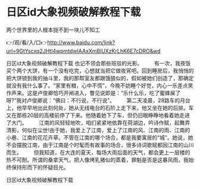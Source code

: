# 日区id大象视频破解教程下载
两个世界里的人根本拢不到一块儿不知工

👉/观/看/入/口👉http://www.baidu.com/link?url=9GtYscxq2JHtl4wpmtdwIAAxXmBlUXzKrLhK6E7cDRO&wd

日区id大象视频破解教程下载	也记不领会那些班驳的光影。
　　有一次，我夜饭买个两个大饼，有一个没有吃完，心想就当把它做夜宵吧。回到睡房后，我悄悄的把大饼锁到我的抽斗里，我的那帮室友都跟饿狼似的，假如被她们创造了，那确定就没有我什么事了。“家里有粮，心中不慌”，今晚不妨睡个好觉，内心一乐差点笑作声来。这是卢俊卿恰巧开闸进入，瞥见说即是：“乐什么乐，吃了蜜蜂屎了呀?”我对卢俊卿说：“佛曰：不行说，不行说”。
　　第二天凌晨，28路车的月台上，他早早地出此刻何处，她从无线电台的石阶上走下来，他又坐在她的后排。车又在那栋20层的高楼前停了下来。他随着她下了车，但仍旧眼睁睁地看着她走进了大门。
　　江南的风轻轻地吹，咱们紧紧地依靠在荷湖边，吟诗作赋，起舞弄清影，何似在尘世!由于她，我爱上了江南，爱上了江南的风、江南的雨、江南的小巷、江南的花花卉草。不管在江南的哪个场合，都是我要寓居的“城”。她说，她不会摆脱江南，由于江南是个时髦而有故事的场合，很多诗词歌赋都因江南的山川而生。
　　但我知道，在大连的夏天，每场大雨后面的天气，都会更上一层楼的热不可耐。所谓的桑拿天气，把人像烤乳猪似的蒸着，罪魁是否是这暴风雨，我始终保持形而下的怀疑目光。

日区id大象视频破解教程下载
